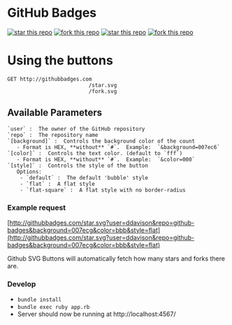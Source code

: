 GitHub Badges
===============

[![star this repo](http://githubbadges.com/star.svg?user=ddavison&repo=github-badges)](http://github.com/ddavison/github-badges)
[![fork this repo](http://githubbadges.com/fork.svg?user=ddavison&repo=github-badges)](http://github.com/ddavison/github-badges/fork)
[![star this repo](http://githubbadges.com/star.svg?user=ddavison&repo=github-badges&style=flat&color=fff&background=007ec6)](https://github.com/ddavison/github-badges)
[![fork this repo](http://githubbadges.com/fork.svg?user=ddavison&repo=github-badges&style=flat&color=fff&background=007ec6)](https://github.com/ddavison/github-badges/fork)


# Using the buttons
```
GET http://githubbadges.com
                          /star.svg
                          /fork.svg
```
## Available Parameters
```
`user` :  The owner of the GitHub repository
`repo` :  The repository name
`[background]` :  Controls the background color of the count
   - Format is HEX, **without** `#`.  Example:  `&background=007ec6`
`[color]` :  Controls the text color. (default to `fff`)
   - Format is HEX, **without** `#`.  Example:  `&color=000`
`[style]` :  Controls the style of the button
   Options:
    - `default` :  The default 'bubble' style
    - `flat` :  A flat style
    - `flat-square` :  A flat style with no border-radius
```

### Example request
[http://githubbadges.com/star.svg?user=ddavison&repo=github-badges&background=007ecg&color=bbb&style=flat](http://githubbadges.com/star.svg?user=ddavison&repo=github-badges&background=007ecg&color=bbb&style=flat)

Github SVG Buttons will automatically fetch how many stars and forks there are.


### Develop

- `bundle install`
- `bundle exec ruby app.rb`
- Server should now be running at http://localhost:4567/
